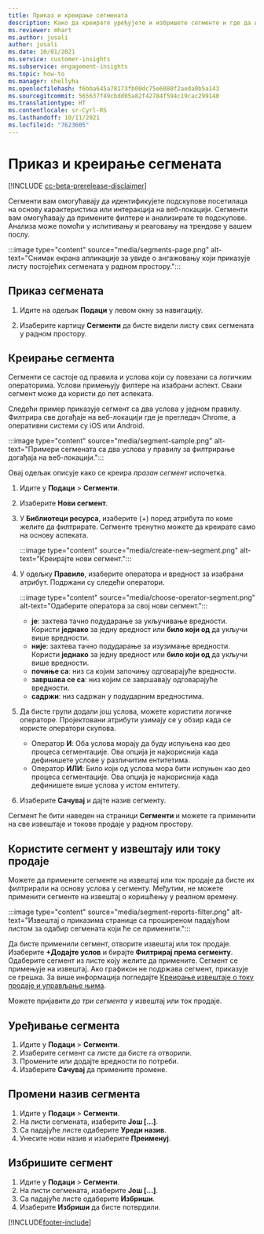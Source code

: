 ```yaml
---
title: Приказ и креирање сегмената
description: Како да креирате уређујете и избришете сегменте и где да их користите.
ms.reviewer: mhart
ms.author: jusali
author: jusali
ms.date: 10/01/2021
ms.service: customer-insights
ms.subservice: engagement-insights
ms.topic: how-to
ms.manager: shellyha
ms.openlocfilehash: f6bba645a78173fb00dc75e6080f2aeda0b5a143
ms.sourcegitcommit: 565637f49cbdd05a82f42784f594c19cac299140
ms.translationtype: HT
ms.contentlocale: sr-Cyrl-RS
ms.lasthandoff: 10/11/2021
ms.locfileid: "7623605"
---
```

# <a name="view-and-create-segments"></a>Приказ и креирање сегмената

[!INCLUDE [cc-beta-prerelease-disclaimer](includes/cc-beta-prerelease-disclaimer.md)]

Сегменти вам омогућавају да идентификујете подскупове посетилаца на основу карактеристика или интеракција на веб-локацији. Сегменти вам омогућавају да примените филтере и анализирате те подскупове. Анализа може помоћи у испитивању и реаговању на трендове у вашем послу. 

:::image type="content" source="media/segments-page.png" alt-text="Снимак екрана апликације за увиде о ангажовању који приказује листу постојећих сегмената у радном простору.":::

## <a name="view-segments"></a>Приказ сегмената

1. Идите на одељак **Подаци** у левом окну за навигацију. 

1. Изаберите картицу **Сегменти** да бисте видели листу свих сегмената у радном простору. 

## <a name="create-a-segment"></a>Креирање сегмента

Сегменти се састоје од правила и услова који су повезани са логичким операторима. Услови примењују филтере на изабрани аспект. Сваки сегмент може да користи до пет аспеката.

Следећи пример приказује сегмент са два услова у једном правилу. Филтрира све догађаје на веб-локацији где је прегледач Chrome, а оперативни системи су iOS или Android.

:::image type="content" source="media/segment-sample.png" alt-text="Примери сегмената са два услова у правилу за филтрирање догађаја на веб-локацији.":::

Овај одељак описује како се креира *празан сегмент* испочетка.

1. Идите у **Подаци** > **Сегменти**.

1. Изаберите **Нови сегмент**.

1. У **Библиотеци ресурса**, изаберите (+) поред атрибута по коме желите да филтрирате. Сегменте тренутно можете да креирате само на основу аспеката.

   :::image type="content" source="media/create-new-segment.png" alt-text="Креирајте нови сегмент.":::

1. У одељку **Правило**, изаберите оператора и вредност за изабрани атрибут. Подржани су следећи оператори.

   :::image type="content" source="media/choose-operator-segment.png" alt-text="Одаберите оператора за свој нови сегмент.":::

   - **је**: захтева тачно подударање за укључивање вредности. Користи **једнако** за једну вредност или **било који од** да укључи више вредности.
   - **није**: захтева тачно подударање за изузимање вредности. Користи **једнако** за једну вредност или **било који од** да укључи више вредности.
   - **почиње са**: низ са којим започињу одговарајуће вредности.
   - **завршава се са**: низ којим се завршавају одговарајуће вредности.
   - **садржи**: низ садржан у подударним вредностима.

1. Да бисте групи додали још услова, можете користити логичке операторе. Пројектовани атрибути узимају се у обзир када се користе оператори скупова.
   - Оператор **И**: Оба услова морају да буду испуњена као део процеса сегментације. Ова опција је најкориснија када дефинишете услове у различитим ентитетима.
   - Оператор **ИЛИ**: Било који од услова мора бити испуњен као део процеса сегментације. Ова опција је најкориснија када дефинишете више услова у истом ентитету.

1. Изаберите **Сачувај** и дајте назив сегменту. 

Сегмент ће бити наведен на страници **Сегменти** и можете га применити на све извештаје и токове продаје у радном простору.

## <a name="use-a-segment-in-a-report-or-funnel"></a>Користите сегмент у извештају или току продаје

Можете да примените сегменте на извештај или ток продаје да бисте их филтрирали на основу услова у сегменту. Међутим, не можете применити сегменте на извештај о коришћењу у реалном времену.

:::image type="content" source="media/segment-reports-filter.png" alt-text="Извештај о приказима странице са проширеном падајућом листом за одабир сегмената који ће се применити.":::

Да бисте применили сегмент, отворите извештај или ток продаје. Изаберите **+Додајте услов** и бирајте **Филтрирај према сегменту**. Одаберите сегмент из листе коју желите да примените. Сегмент се примењује на извештај. Ако графикон не подржава сегмент, приказује се грешка. За више информација погледајте [Креирање извештаје о току продаје и управљање њима](funnel-reports.md).
 
Можете пријавити *до три сегмента* у извештај или ток продаје.

## <a name="edit-a-segment"></a>Уређивање сегмента

1. Идите у **Подаци** > **Сегменти**.
1. Изаберите сегмент са листе да бисте га отворили. 
1. Промените или додајте вредности по потреби.
1. Изаберите **Сачувај** да примените промене.

## <a name="change-the-name-of-a-segment"></a>Промени назив сегмента

1. Идите у **Подаци** > **Сегменти**.
1. На листи сегмената, изаберите **Још [...]**. 
1. Са падајуће листе одаберите **Уреди назив**.
1. Унесите нови назив и изаберите **Преименуј**.

## <a name="delete-a-segment"></a>Избришите сегмент

1. Идите у **Подаци** > **Сегменти**.
1. На листи сегмената, изаберите **Још [...]**. 
1. Са падајуће листе одаберите **Избриши**.
1. Изаберите **Избриши** да бисте потврдили.



[!INCLUDE[footer-include](../includes/footer-banner.md)]
